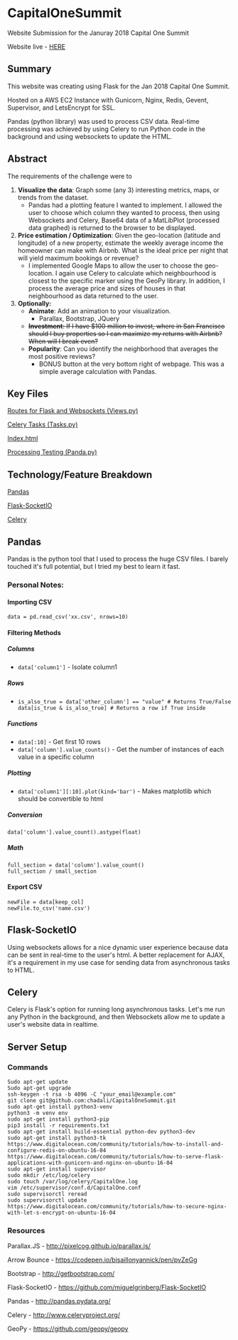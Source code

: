 # CapitalOneSummit

Website Submission for the Januray 2018 Capital One Summit

Website live - [HERE](https://capitalonesummitsubmission.pw)

## Summary

This website was creating using Flask for the Jan 2018 Capital One Summit.

Hosted on a AWS EC2 Instance with Gunicorn, Nginx, Redis, Gevent, Supervisor, and LetsEncrypt for SSL.

Pandas (python library) was used to process CSV data. Real-time processing was achieved by using Celery to run Python code in the background and using websockets to update the HTML.

## Abstract

The requirements of the challenge were to

1. **Visualize the data**: Graph some (any 3) interesting metrics, maps, or trends from the dataset.
   * Pandas had a plotting feature I wanted to implement. I allowed the user to choose which column they wanted to process, then using Websockets and Celery, Base64 data of a MatLibPlot (processed data graphed) is returned to the browser to be displayed.
2. **Price estimation / Optimization**: Given the geo-location (latitude and longitude) of a new property, estimate the weekly average income the homeowner can make with Airbnb. What is the ideal price per night that will yield maximum bookings or revenue?
   * I implemented Google Maps to allow the user to choose the geo-location. I again use Celery to calculate which neighbourhood is closest to the specific marker using the GeoPy library. In addition, I process the average price and sizes of houses in that neighbourhood as data returned to the user.
3. **Optionally:**
   * **Animate**: Add an animation to your visualization.
     * Parallax, Bootstrap, JQuery
   * ~~**Investment**: If I have $100 million to invest, where in San Francisco should I buy properties so I can maximize my returns with Airbnb? When will I break even?~~
   * **Popularity**: Can you identify the neighborhood that averages the most positive reviews?
     * BONUS button at the very bottom right of webpage. This was a simple average calculation with Pandas.

## Key Files

[Routes for Flask and Websockets (Views.py)](https://github.com/chadali/CapitalOneSummit/blob/master/app/views.py)

[Celery Tasks (Tasks.py)](https://github.com/chadali/CapitalOneSummit/blob/master/app/tasks.py)

[Index.html](https://github.com/chadali/CapitalOneSummit/blob/master/app/templates/index.html)

[Processing Testing (Panda.py)](https://github.com/chadali/CapitalOneSummit/blob/master/app/csv/panda.py)

## Technology/Feature Breakdown

[Pandas](#pandas)

[Flask-SocketIO](#flask-socketio)

[Celery](#celery)

## Pandas

Pandas is the python tool that I used to process the huge CSV files. I barely touched it's full potential, but I tried my best to learn it fast.

### Personal Notes:

#### Importing CSV

`data = pd.read_csv('xx.csv', nrows=10)`

#### Filtering Methods

##### Columns

* `data['column1']` - Isolate column1

##### Rows
*   ```is_true = data['column'] == "value" # Returns True/False
    is_also_true = data['other_column'] == "value" # Returns True/False
    data[is_true & is_also_true] # Returns a row if True inside
    ```

##### Functions
* `data[:10]` - Get first 10 rows
* `data['column'].value_counts()` - Get the number of instances of each value in a specific column

##### Plotting
* `data['column1'][:10].plot(kind='bar')` - Makes matplotlib which should be convertible to html

##### Conversion
`data['column'].value_count().astype(float)`

##### Math
```small_section = data[data['column'] == "value"].value_count()
full_section = data['column'].value_count()
full_section / small_section
```

#### Export CSV
```keep_col = ['KeepThis1', 'KeepThis2']
newFile = data[keep_col]
newFile.to_csv('name.csv')
```

## Flask-SocketIO

Using websockets allows for a nice dynamic user experience because data can be sent in real-time to the user's html. A better replacement for AJAX, it's a requirement in my use case for sending data from asynchronous tasks to HTML.

## Celery

Celery is Flask's option for running long asynchronous tasks. Let's me run any Python in the background, and then Websockets allow me to update a user's website data in realtime.

## Server Setup

### Commands

``` 
Sudo apt-get update
Sudo apt-get upgrade
ssh-keygen -t rsa -b 4096 -C "your_email@example.com"
git clone git@github.com:chadali/CapitalOneSummit.git
sudo apt-get install python3-venv
python3 -m venv env
sudo apt-get install python3-pip
pip3 install -r requirements.txt
sudo apt-get install build-essential python-dev python3-dev
sudo apt-get install python3-tk
https://www.digitalocean.com/community/tutorials/how-to-install-and-configure-redis-on-ubuntu-16-04
https://www.digitalocean.com/community/tutorials/how-to-serve-flask-applications-with-gunicorn-and-nginx-on-ubuntu-16-04
sudo apt-get install supervisor
sudo mkdir /etc/log/celery
sudo touch /var/log/celery/CapitalOne.log
vim /etc/supervisor/conf.d/CapitalOne.conf
sudo supervisorctl reread
sudo supervisorctl update
https://www.digitalocean.com/community/tutorials/how-to-secure-nginx-with-let-s-encrypt-on-ubuntu-16-04
```

### Resources

Parallax.JS - http://pixelcog.github.io/parallax.js/

Arrow Bounce - https://codepen.io/bisaillonyannick/pen/pvZeGg

Bootstrap - http://getbootstrap.com/

Flask-SocketIO - https://github.com/miguelgrinberg/Flask-SocketIO

Pandas - http://pandas.pydata.org/

Celery - http://www.celeryproject.org/

GeoPy - https://github.com/geopy/geopy